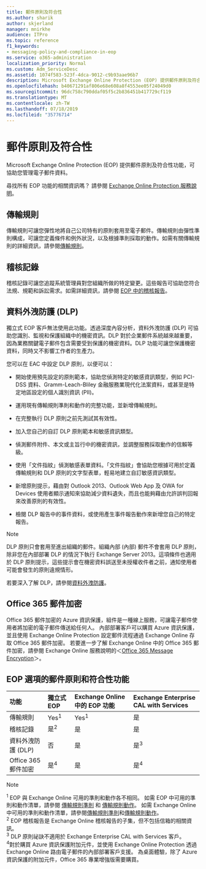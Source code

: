 ```yaml
---
title: 郵件原則及符合性
ms.author: sharik
author: skjerland
manager: mnirkhe
audience: ITPro
ms.topic: reference
f1_keywords:
- messaging-policy-and-compliance-in-eop
ms.service: o365-administration
localization_priority: Normal
ms.custom: Adm_ServiceDesc
ms.assetid: 1074f583-523f-4dca-9012-c9b93aae96b7
description: Microsoft Exchange Online Protection (EOP) 提供郵件原則及符合性功能，可協助您管理電子郵件資料。
ms.openlocfilehash: b40671291af806e68e608a8f4553ee05f24049d0
ms.sourcegitcommit: 96dc758c790ddaf05f5c2b836451b417729cf119
ms.translationtype: MT
ms.contentlocale: zh-TW
ms.lasthandoff: 07/18/2019
ms.locfileid: "35776714"
---
```

# <a name="messaging-policy-and-compliance"></a>郵件原則及符合性

Microsoft Exchange Online Protection (EOP) 提供郵件原則及符合性功能，可協助您管理電子郵件資料。
  
尋找所有 EOP 功能的相關資訊嗎？ 請參閱 [Exchange Online Protection 服務說明](exchange-online-protection-service-description.md)。
  
## <a name="transport-rules"></a>傳輸規則
<a name="BKMK_transportrules"> </a>

傳輸規則可讓您彈性地將自己公司特有的原則套用至電子郵件。傳輸規則由彈性準則構成，可讓您定義條件和例外狀況，以及根據準則採取的動作。如需有關傳輸規則的詳細資訊，請參閱[傳輸規則](https://go.microsoft.com/fwlink/p/?LinkId=320399)。
  
## <a name="audit-logging"></a>稽核記錄
<a name="BKMK_auditlogging"> </a>

稽核記錄可讓您追蹤系統管理員對您組織所做的特定變更。這些報告可協助您符合法規、規範和訴訟需求。如需詳細資訊，請參閱 [EOP 中的稽核報告](https://go.microsoft.com/fwlink/p/?LinkId=314258)。
  
## <a name="data-loss-prevention-dlp"></a>資料外洩防護 (DLP)
<a name="BKMK_datalossprevention"> </a>

獨立式 EOP 客戶無法使用此功能。透過深度內容分析，資料外洩防護 (DLP) 可協助您識別、監視和保護組織中的機密資訊。DLP 對於企業郵件系統越來越重要，因為業務關鍵電子郵件包含需要受到保護的機密資料。DLP 功能可讓您保護機密資料，同時又不影響工作者的生產力。
  
您可以在 EAC 中設定 DLP 原則，以便可以：
  
- 開始使用預先設定的原則範本，協助您偵測特定的敏感資訊類型，例如 PCI-DSS 資料、Gramm-Leach-Bliley 金融服務業現代化法案資料，或甚至是特定地區設定的個人識別資訊 (PII)。
    
- 運用現有傳輸規則準則和動作的完整功能，並新增傳輸規則。
    
- 在完整執行 DLP 原則之前先測試其有效性。
    
- 加入您自己的自訂 DLP 原則範本和敏感資訊類型。
    
- 偵測郵件附件、本文或主旨行中的機密資訊，並調整服務採取動作的信賴等級。
    
- 使用「文件指紋」偵測敏感表單資料。「文件指紋」會協助您根據可用於定義傳輸規則和 DLP 原則的文字型表單，輕易地建立自訂敏感資訊類型。
    
- 新增原則提示，藉由對 Outlook 2013、Outlook Web App 及 OWA for Devices 使用者顯示通知來協助減少資料遺失，而且也能夠藉由允許誤判回報來改善原則的有效性。
    
- 檢閱 DLP 報告中的事件資料，或使用產生事件報告動作來新增您自己的特定報告。
    
> [!NOTE]
> DLP 原則只會套用至進出組織的郵件。組織內部 (內部) 郵件不會套用 DLP 原則，除非您在內部部署 DLP 的情況下執行 Exchange Server 2013。這項條件也適用於 DLP 原則提示，這些提示會在機密資料誤送至未授權收件者之前，通知使用者可能會發生的原則違規情形。 
  
若要深入了解 DLP，請參閱[資料外洩防護](https://go.microsoft.com/fwlink/p/?LinkId=320398)。
  
## <a name="office-365-message-encryption"></a>Office 365 郵件加密
<a name="BKMK_OME_in_EOP"> </a>

Office 365 郵件加密的 Azure 資訊保護，組件是一種線上服務，可讓電子郵件使用者將加密的電子郵件傳送給任何人。 內部部署客戶可以購買 Azure 資訊保護，並且使用 Exchange Online Protection 設定郵件流程通過 Exchange Online 存取 Office 365 郵件加密。 若要進一步了解 Exchange Online 中的 Office 365 郵件加密，請參閱 Exchange Online 服務說明的＜[Office 365 Message Encryption](../exchange-online-service-description/message-policy-and-compliance.md#office-365-message-encryption)＞。 
  
## <a name="messaging-policy-and-compliance-features-across-eop-options"></a>EOP 選項的郵件原則和符合性功能
<a name="BKMK_OME_in_EOP"> </a>

|**功能**|**獨立式 EOP**|**Exchange Online 中的 EOP 功能**|**Exchange Enterprise CAL with Services**|
|:-----|:-----|:-----|:-----|
|傳輸規則  <br/> |Yes<sup>1</sup> <br/> |Yes<sup>1</sup> <br/> |是  <br/> |
|稽核記錄  <br/> |是<sup>2</sup> <br/> |是  <br/> |是  <br/> |
|資料外洩防護 (DLP)  <br/> |否  <br/> |是  <br/> |是<sup>3</sup> <br/> |
|Office 365 郵件加密  <br/> |是<sup>4</sup> <br/> |是  <br/> |是<sup>4</sup> <br/> |
   
> [!NOTE]
> <sup>1</sup> EOP 與 Exchange Online 可用的準則和動作各不相同。 如需 EOP 中可用的準則和動作清單，請參閱 [傳輸規則準則](https://go.microsoft.com/fwlink/p/?LinkId=320392) 和 [傳輸規則動作](https://go.microsoft.com/fwlink/p/?LinkId=320393)。 如需 Exchange Online 中可用的準則和動作清單，請參閱[傳輸規則準則](https://go.microsoft.com/fwlink/p/?LinkId=320394)和[傳輸規則動作](https://go.microsoft.com/fwlink/p/?LinkId=320395)。 <br/>
> <sup>2</sup> EOP 稽核報告是 Exchange Online 稽核報告的子集，但不包括信箱的相關資訊。 <br/>
> <sup>3</sup> DLP 原則祕訣不適用於 Exchange Enterprise CAL with Services 客戶。 <br/>
> <sup>4</sup>對於購買 Azure 資訊保護附加元件，並使用 Exchange Online Protection 透過 Exchange Online 路由電子郵件的內部部署客戶支援。 為桌面體驗，除了 Azure 資訊保護的附加元件，Office 365 專業增強版需要購買。 <br/>
  

